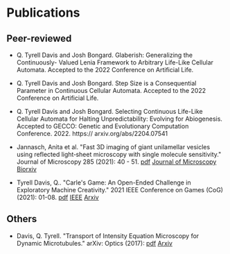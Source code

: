 # Publications

## Peer-reviewed

* Q. Tyrell Davis and Josh Bongard. Glaberish: Generalizing the Continuously-
Valued Lenia Framework to Arbitrary Life-Like Cellular Automata. Accepted to
the 2022 Conference on Artificial Life.

* Q. Tyrell Davis and Josh Bongard. Step Size is a Consequential Parameter in
Continuous Cellular Automata. Accepted to the 2022 Conference on Artificial Life.

* Q. Tyrell Davis and Josh Bongard. Selecting Continuous Life-Like Cellular
Automata for Halting Unpredictability: Evolving for Abiogenesis. Accepted to
GECCO: Genetic and Evolutionary Computation Conference. 2022. https://
arxiv.org/abs/2204.07541

* Jannasch, Anita et al. "Fast 3D imaging of giant unilamellar vesicles using reflected light‐sheet microscopy with single molecule sensitivity." Journal of Microscopy 285 (2021): 40 - 51. [pdf](assets/jannasch_schaeffer_etal_2021.pdf) [Journal of Microscopy](https://onlinelibrary.wiley.com/doi/full/10.1111/jmi.13070) [Biorxiv](https://www.biorxiv.org/content/10.1101/2020.06.26.174102v1)

* Tyrell Davis, Q.. "Carle's Game: An Open-Ended Challenge in Exploratory Machine Creativity." 2021 IEEE Conference on Games (CoG) (2021): 01-08. [pdf](assets/davis_2021.pdf) [IEEE](https://ieeexplore.ieee.org/document/9619011) [Arxiv](https://arxiv.org/abs/2107.05786)

## Others

* Davis, Q. Tyrell. "Transport of Intensity Equation Microscopy for Dynamic Microtubules." arXiv: Optics (2017): [pdf](assets/davis_2017.pdf) [Arxiv](https://arxiv.org/abs/1707.04139)



